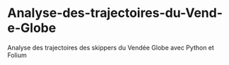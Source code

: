 # Analyse-des-trajectoires-du-Vend-e-Globe
Analyse des trajectoires des skippers du Vendée Globe avec Python et Folium
